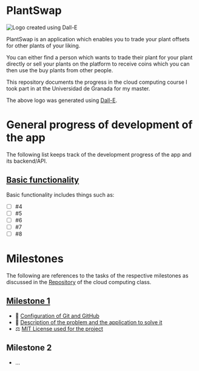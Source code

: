 # PlantSwap
![Logo created using Dall-E](doc/milestone_1/logo.webp)

PlantSwap is an application which enables you to trade your plant offsets for other plants of your liking.

You can either find a person which wants to trade their plant for your plant directly or sell your plants on the platform
to receive coins which you can then use the buy plants from other people.

This repository documents the progress in the cloud computing course I took part in at the Universidad de Granada for my master.

The above logo was generated using [Dall-E](https://openai.com/index/dall-e/).

# General progress of development of the app
The following list keeps track of the development progress of the app and its backend/API.

## [Basic functionality](https://github.com/RaoulLuque/PlantSwap/milestone/2)
Basic functionality includes things such as:
- [ ] #4
- [ ] #5
- [ ] #6
- [ ] #7
- [ ] #8

# Milestones
The following are references to the tasks of the respective milestones as discussed in the [Repository](https://github.com/cvillalonga/CC-24-25) of the cloud computing class.

## [Milestone 1](https://github.com/RaoulLuque/PlantSwap/milestone/1)
- 🔧 [Configuration of Git and GitHub](doc/milestone_1/github_configuration.md)
- 📖 [Description of the problem and the application to solve it](doc/milestone_1/problem_description.md)
- ⚖️ [MIT License used for the project](LICENSE)

## Milestone 2
- ...


